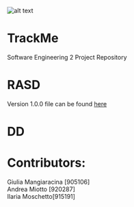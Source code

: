 
![alt text](https://github.com/GiuMangiaracina/MangiaracinaMiottoMoschetto/blob/master/Icon2.png)
# TrackMe 
Software Engineering 2 Project Repository

# RASD
Version 1.0.0 file can be found [here](https://github.com/GiuMangiaracina/MangiaracinaMiottoMoschetto/blob/master/DeliveryFolder/RASD1.pdf)

# DD

# Contributors:
Giulia Mangiaracina [905106]    
Andrea Miotto [920287]  
Ilaria Moschetto[915191]
